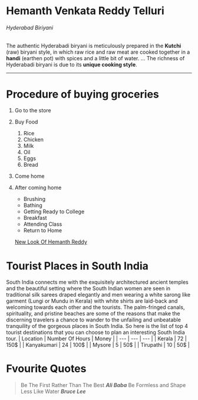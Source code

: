 # Hemanth Venkata Reddy Telluri
###### Hyderabad Biriyani
The authentic Hyderabadi biryani is meticulously prepared in the **Kutchi** (raw) biryani style, in which raw rice and raw meat are cooked together in a **handi** (earthen pot) with spices and a little bit of water. ... The richness of Hyderabadi biryani is due to its **unique cooking style**.

***

# Procedure of buying groceries
1. Go to the store
2. Buy Food
    1. Rice
    2. Chicken
    3. Milk
    4. Oil
    5. Eggs
    6. Bread
1. Come home
2. After coming home
    * Brushing
    * Bathing
    * Getting Ready to College
    * Breakfast
    * Attending Class
    * Return to Home

    [New Look Of Hemanth Reddy](AboutMe.md)
# Tourist Places in South India
South India connects me with the exquisitely architectured ancient temples and the beautiful setting where the South Indian women are seen in traditional silk sarees draped elegantly and men wearing a white sarong like garment (Lungi or Mundu in Kerala) with white shirts are laid-back and welcoming towards each other and the tourists. The palm-fringed canals, spirituality, and pristine beaches are some of the reasons that make the discerning travelers a chance to wander to the unfailing and unbeatable tranquility of the gorgeous places in South India. So here is the list of top 4 tourist destinations that you can choose to plan an interesting South India tour.
| Location | Number Of Hours | Money |
| --- | --- | --- |
| Kerala | 72 | 150$ |
| Kanyakumari | 24 | 100$ |
| Mysore | 5 | 50$ |
| Tirupathi | 10 | 50$ |
# Fvourite Quotes
> Be The First Rather Than The Best ***Ali Baba***
> Be Formless and Shape Less Like Water ***Bruce Lee***




